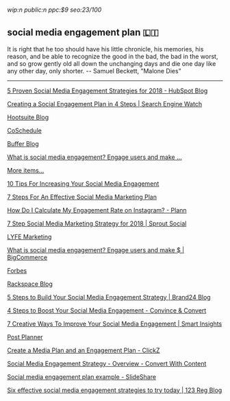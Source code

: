 ###### wip:n public:n ppc:$9 seo:23/100

## social media engagement plan :liechtenstein:

It is right that he too should have his little chronicle, his memories,
his reason, and be able to recognize the good in the bad, the bad in the
worst, and so grow gently old all down the unchanging days and die one
day like any other day, only shorter.
		-- Samuel Beckett, "Malone Dies"


----------


[5 Proven Social Media Engagement Strategies for 2018 - HubSpot Blog ](http://blog.hubspot.com/marketing/proven-social-media-engagement-strategies)

[Creating a Social Engagement Plan in 4 Steps | Search Engine Watch ](http://searchenginewatch.com/sew/how-to/2253664/creating-a-social-engagement-plan-in-4-steps)

[Hootsuite Blog ](http://blog.hootsuite.com/how-to-create-a-social-media-marketing-plan/amp/)

[CoSchedule ](http://coschedule.com/blog/social-media-engagement-tactics/)

[Buffer Blog ](http://blog.bufferapp.com/social-media-engagement/amp)

[      What is social media engagement? Engage users and make ... ](https://www.bigcommerce.com/ecommerce-answers/what-is-social-media-engagement/)

[More items... ](https://socialmediaweek.org/blog/2017/10/10-tips-increasing-social-media-engagement/)

[      10 Tips For Increasing Your Social Media Engagement ](https://socialmediaweek.org/blog/2017/10/10-tips-increasing-social-media-engagement/)

[      7 Steps For An Effective Social Media Marketing Plan ](https://www.ducttapemarketing.com/social-media-marketing-plan/)

[      How Do I Calculate My Engagement Rate on Instagram? - Plann ](https://www.plannthat.com/calculate-engagement-rate-on-instagram/)

[7 Step Social Media Marketing Strategy for 2018 | Sprout Social ](http://sproutsocial.com/insights/social-media-marketing-strategy/amp/)

[LYFE Marketing ](http://www.lyfemarketing.com/blog/increase-social-media-engagement/)

[What is social media engagement? Engage users and make $ | BigCommerce ](http://www.bigcommerce.ca/ecommerce-answers/what-is-social-media-engagement/)

[Forbes ](http://www.forbes.com/sites/theyec/2018/08/09/5-tips-for-making-the-most-of-your-social-media-engagement-strategy/amp/)

[Rackspace Blog ](http://blog.rackspace.com/three-pillars-of-social-media-engagement-strategy)

[5 Steps to Build Your Social Media Engagement Strategy | Brand24 Blog ](http://brand24.com/blog/5-steps-to-build-your-social-media-engagement-strategy/)

[4 Steps to Boost Your Social Media Engagement - Convince & Convert ](http://www.convinceandconvert.com/social-media-strategy/social-media-engagement/amp/)

[7 Creative Ways To Improve Your Social Media Engagement | Smart Insights ](http://www.smartinsights.com/social-media-marketing/social-media-strategy/7-creative-ways-improve-social-media-engagement/amp/)

[Post Planner ](http://www.postplanner.com/blog/improve-social-media-engagement/?hs_amp=true)

[Create a Media Plan and an Engagement Plan - ClickZ ](http://www.clickz.com/create-a-media-plan-and-an-engagement-plan/68126/)

[Social Media Engagement Strategy - Overview - Convert With Content ](http://www.convertwithcontent.com/social-media-engagement-strategy-overview/)

[Social media engagement plan example - SlideShare ](http://www.slideshare.net/mobile/davidlibby/social-media-engagement-plan-example-3448527)

[Six effective social media engagement strategies to try today | 123 Reg Blog ](http://www.123-reg.co.uk/blog/social-media/six-effective-social-media-engagement-strategies-try-today/amp/)

